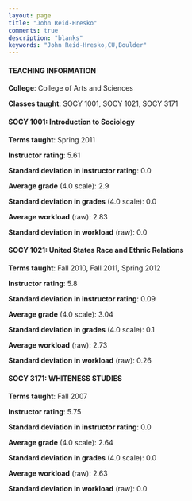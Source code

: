 ```yaml
---
layout: page
title: "John Reid-Hresko" 
comments: true
description: "blanks"
keywords: "John Reid-Hresko,CU,Boulder"
---
```

<head>
<script src="https://ajax.googleapis.com/ajax/libs/jquery/2.1.3/jquery.min.js"></script>
<script src="https://dl.dropboxusercontent.com/s/pc42nxpaw1ea4o9/highcharts.js?dl=0"></script>
<!-- <script src="../assets/js/highcharts.js"></script> -->
<style type="text/css">@font-face {
	font-family: "Bebas Neue";
	src: url(https://www.filehosting.org/file/details/544349/BebasNeue Regular.otf) format("opentype");
	}
	h1.Bebas { 
		font-family: "Bebas Neue", Verdana, Tahoma;
	}
</style>
</head>
	   
#### TEACHING INFORMATION

**College**: College of Arts and Sciences

**Classes taught**: SOCY 1001, SOCY 1021, SOCY 3171

#### SOCY 1001: Introduction to Sociology

**Terms taught**: Spring 2011

**Instructor rating**: 5.61

**Standard deviation in instructor rating**: 0.0

**Average grade** (4.0 scale): 2.9

**Standard deviation in grades** (4.0 scale): 0.0

**Average workload** (raw): 2.83

**Standard deviation in workload** (raw): 0.0

#### SOCY 1021: United States Race and Ethnic Relations

**Terms taught**: Fall 2010, Fall 2011, Spring 2012

**Instructor rating**: 5.8

**Standard deviation in instructor rating**: 0.09

**Average grade** (4.0 scale): 3.04

**Standard deviation in grades** (4.0 scale): 0.1

**Average workload** (raw): 2.73

**Standard deviation in workload** (raw): 0.26

#### SOCY 3171: WHITENESS STUDIES

**Terms taught**: Fall 2007

**Instructor rating**: 5.75

**Standard deviation in instructor rating**: 0.0

**Average grade** (4.0 scale): 2.64

**Standard deviation in grades** (4.0 scale): 0.0

**Average workload** (raw): 2.63

**Standard deviation in workload** (raw): 0.0

